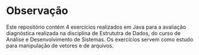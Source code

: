 # Observação
Este repositório contém 4 exercícios realizados em Java para a avaliação diagnóstica realizada na disciplina de Estrututra de Dados, do curso de Análise e Desenvolvimento de Sistemas.
Os exercícios servem como estudo para manipulação de vetores e de arquivos.
